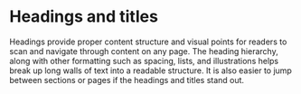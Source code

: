 # Headings and titles

Headings provide proper content structure and visual points for readers to scan and navigate through content on any page. The heading hierarchy, along with other formatting such as spacing, lists, and illustrations helps break up long walls of text into a readable structure. It is also easier to jump between sections or pages if the headings and titles stand out.
